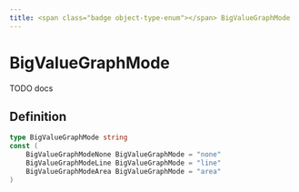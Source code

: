```yaml
---
title: <span class="badge object-type-enum"></span> BigValueGraphMode
---
```

# <span class="badge object-type-enum"></span> BigValueGraphMode

TODO docs

## Definition

```go
type BigValueGraphMode string
const (
	BigValueGraphModeNone BigValueGraphMode = "none"
	BigValueGraphModeLine BigValueGraphMode = "line"
	BigValueGraphModeArea BigValueGraphMode = "area"
)

```
